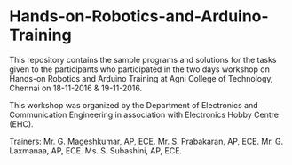 # Hands-on-Robotics-and-Arduino-Training
This repository contains the sample programs and solutions for the tasks given to the participants who participated in the two days workshop on Hands-on Robotics and Arduino Training at Agni College of Technology, Chennai on 18-11-2016 &amp; 19-11-2016.

This workshop was organized by the Department of Electronics and Communication Engineering in association with Electronics Hobby Centre (EHC). 

Trainers: Mr. G. Mageshkumar, AP, ECE.
          Mr. S. Prabakaran, AP, ECE.
          Mr. G. Laxmanaa, AP, ECE.
          Ms. S. Subashini, AP, ECE.

